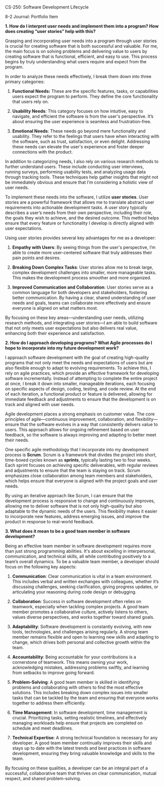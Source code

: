 CS-250: Software Development Lifecycle

8-2 Journal: Portfolio Item

**1. How do I interpret user needs and implement them into a program? How does creating “user stories” help with this?**

Grasping and incorporating user needs into a program through user stories is crucial for creating software that is both successful and valuable. For me, the main focus is on solving problems and delivering value to users by creating software that is functional, efficient, and easy to use. This process begins by truly understanding what users require and expect from the program. 

In order to analyze these needs effectively, I break them down into three primary categories:
  1. **Functional Needs:** These are the specific features, tasks, or capabilities users expect the program to perform. They define the 
  core functionality that users rely on.

  2. **Usability Needs**: This category focuses on how intuitive, easy to navigate, and efficient the software is from the user's
  perspective. It’s about ensuring the user experience is seamless and frustration-free.
  3. **Emotional Needs**: These needs go beyond mere functionality and usability. They refer to the feelings that users have when
  interacting with the software, such as trust, satisfaction, or even delight. Addressing these needs can elevate the user's experience
  and foster deeper connections with the product.

In addition to categorizing needs, I also rely on various research methods to further understand users. These include conducting user interviews, running surveys, performing usability tests, and analyzing usage data through tracking tools. These techniques help gather insights that might not be immediately obvious and ensure that I’m considering a holistic view of user needs.

To implement these needs into the software, I utilize **user stories**. User stories are a powerful framework that allows me to translate abstract user requirements into actionable development tasks. A user story typically describes a user’s needs from their own perspective, including their role, the goals they wish to achieve, and the desired outcome. This method helps ensure that every feature or functionality I develop is directly aligned with user expectations.

Using user stories provides several key advantages for me as a developer:

1. **Empathy with Users**: By seeing things from the user's perspective, I’m able to create more user-centered software that truly addresses their pain points and desires.
   
2. **Breaking Down Complex Tasks**: User stories allow me to break large, complex development challenges into smaller, more manageable tasks. This makes the development process smoother and more organized.

3. **Improved Communication and Collaboration**: User stories serve as a common language for both developers and stakeholders, fostering better communication. By having a clear, shared understanding of user needs and goals, teams can collaborate more effectively and ensure everyone is aligned on what matters most.

By focusing on these key areas—understanding user needs, utilizing research methods, and integrating user stories—I am able to build software that not only meets user expectations but also delivers real value, enhancing both their experience and satisfaction.

**2. How do I approach developing programs? What Agile processes do I hope to incorporate into my future development work?**

I approach software development with the goal of creating high-quality programs that not only meet the needs and expectations of users but are also flexible enough to adapt to evolving requirements. To achieve this, I rely on agile practices, which provide an effective framework for developing software incrementally. Instead of attempting to complete the entire project at once, I break it down into smaller, manageable iterations, each focusing on specific aspects of design, coding, testing, and code review. At the end of each iteration, a functional product or feature is delivered, allowing for immediate feedback and adjustments to ensure that the development is on track and aligned with user needs.

Agile development places a strong emphasis on customer value. The core principles of agile—continuous improvement, collaboration, and flexibility—ensure that the software evolves in a way that consistently delivers value to users. This approach allows for ongoing refinement based on user feedback, so the software is always improving and adapting to better meet their needs.

One specific agile methodology that I incorporate into my development process is **Scrum**. Scrum is a framework that divides the project into short, time-boxed cycles known as **sprints**, typically lasting two to four weeks. Each sprint focuses on achieving specific deliverables, with regular reviews and adjustments to ensure that the team is staying on track. Scrum emphasizes close collaboration among team members and stakeholders, which helps ensure that everyone is aligned with the project goals and user needs.

By using an iterative approach like Scrum, I can ensure that the development process is responsive to change and continuously improves, allowing me to deliver software that is not only high-quality but also adaptable to the dynamic needs of the users. This flexibility makes it easier to incorporate new features, address emerging issues, and improve the product in response to real-world feedback.


**3. What does it mean to be a good team member in software development?**

Being an effective team member in software development requires more than just strong programming abilities. It's about excelling in interpersonal, communication, and technical skills, all while contributing positively to a team’s overall dynamics. To be a valuable team member, a developer should focus on the following key aspects:

1. **Communication**: Clear communication is vital in a team environment. This includes verbal and written exchanges with colleagues, whether it’s discussing challenges, seeking clarification, giving progress updates, or articulating your reasoning during code design or debugging.

2. **Collaboration**: Success in software development often relies on teamwork, especially when tackling complex projects. A good team member promotes a collaborative culture, actively listens to others, values diverse perspectives, and works together toward shared goals.

3. **Adaptability**: Software development is constantly evolving, with new tools, technologies, and challenges arising regularly. A strong team member remains flexible and open to learning new skills and adapting to change, which drives both personal and collective growth within the team.

4. **Accountability**: Being accountable for your contributions is a cornerstone of teamwork. This means owning your work, acknowledging mistakes, addressing problems swiftly, and learning from setbacks to improve going forward.

5. **Problem-Solving**: A good team member is skilled in identifying problems and collaborating with others to find the most effective solutions. This includes breaking down complex issues into smaller tasks that can be tackled by the team and ensuring that everyone works together to address them efficiently.

6. **Time Management**: In software development, time management is crucial. Prioritizing tasks, setting realistic timelines, and effectively managing workloads help ensure that projects are completed on schedule and meet deadlines.

7. **Technical Expertise**: A strong technical foundation is necessary for any developer. A good team member continually improves their skills and stays up to date with the latest trends and best practices in software development, ensuring they bring valuable knowledge and skills to the team.

By focusing on these qualities, a developer can be an integral part of a successful, collaborative team that thrives on clear communication, mutual respect, and shared problem-solving.
